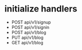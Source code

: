 # initialize handlers 


-  POST api/v1/signup
-  POST api/v1/signin
-  POST api/v1/blog
-  PUT api/v1/blog
- GET api/v1/blog